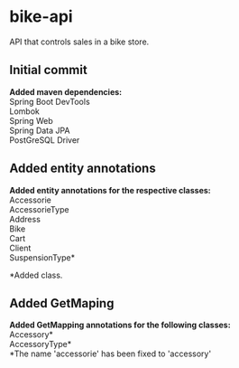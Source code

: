 # bike-api
API that controls sales in a bike store.

<h2>Initial commit</h2>
<strong>Added maven dependencies: </strong><br/>
Spring Boot DevTools<br/>
Lombok<br/>
Spring Web<br/>
Spring Data JPA<br/>
PostGreSQL Driver<br/>

<h2>Added entity annotations</h2>
<strong>Added entity annotations for the respective classes: </strong><br/>
Accessorie<br/>
AccessorieType<br/>
Address<br/>
Bike<br/>
Cart<br/>
Client<br/>
SuspensionType*<br/>

*Added class.

<h2>Added GetMaping</h2>
<strong>Added GetMapping annotations for the following classes: </strong><br/>
Accessory*<br/>
AccessoryType*<br/>
*The name 'accessorie' has been fixed to 'accessory'

